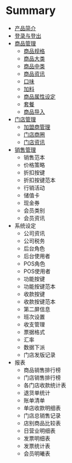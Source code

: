 # Summary

* [产品简介](README.md)
* [登录与登出](chapter1.md)
* [商品管理](chapter2.md)
   * [商品规格](shang_pin_gui_ge.md)
   * [商品大类](shang_pin_da_lei.md)
   * [商品中类](shang_pin_zhong_lei.md)
   * [商品资讯](shang_pin_zi_xun.md)
   * [口味](kou_wei.md)
   * [加料](jia_liao.md)
   * [商品属性设定](shang_pin_shu_xing_she_ding.md)
   * [套餐](tao_can.md)
   * [商品导入](shang_pin_dao_ru.md)
* [门店管理](chapter3.md)
   * [加盟商管理](jia_meng_shang_guan_li.md)
   * [门店商圈](men_dian_shang_quan.md)
   * [门店资讯](men_dian_zi_xun.md)
* [销售管理](chapter4.md)
   * 销售范本
   * 价格策略
   * 折扣按键
   * 折扣按键范本
   * 行销活动
   * 储值卡
   * 现金券
   * 会员类别
   * 会员资讯
* 系统设定
   * 公司资讯
   * 公司税务
   * 后台角色
   * 后台使用者
   * POS角色
   * POS使用者
   * 功能按键
   * 功能按键范本
   * 收款按键
   * 收款按键范本
   * 第二屏信息
   * 班次设置
   * 收支管理
   * 票据格式
   * 汇率
   * 数据下派
   * 门店发版记录
* 报表
   * 商品销售排行榜
   * 门店销售排行榜
   * 各门店收款统计表
   * 退货单统计
   * 账单清单
   * 单店收款明细表
   * 门店总销售记录
   * 店别商品比较表
   * 日营业明细表
   * 发票明细表
   * 发票统计表
   * 会员明曦表


